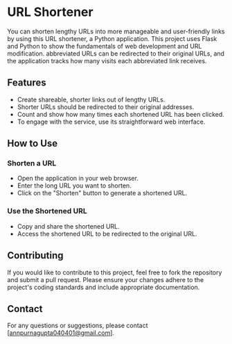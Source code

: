 # URL Shortener
You can shorten lengthy URLs into more manageable and user-friendly links by using this URL shortener, a Python application. This project uses Flask and Python to show the fundamentals of web development and URL modification. abbreviated URLs can be redirected to their original URLs, and the application tracks how many visits each abbreviated link receives.
## Features
- Create shareable, shorter links out of lengthy URLs.
- Shorter URLs should be redirected to their original addresses.
- Count and show how many times each shortened URL has been clicked.
- To engage with the service, use its straightforward web interface.
## How to Use
### Shorten a URL
- Open the application in your web browser.
- Enter the long URL you want to shorten.
- Click on the "Shorten" button to generate a shortened URL.
### Use the Shortened URL
- Copy and share the shortened URL.
- Access the shortened URL to be redirected to the original URL.
## Contributing
If you would like to contribute to this project, feel free to fork the repository and submit a pull request. Please ensure your changes adhere to the project's coding standards and include appropriate documentation.
## Contact
For any questions or suggestions, please contact [annpurnagupta040401@gmail.com].
